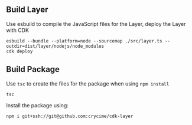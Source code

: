 ## Build Layer

Use esbuild to compile the JavaScript files for the Layer, deploy the Layer with CDK

```shell
esbuild --bundle --platform=node --sourcemap ./src/layer.ts --outdir=dist/layer/nodejs/node_modules
cdk deploy
```

## Build Package

Use `tsc` to create the files for the package when using `npm install`

```shell
tsc
```

Install the package using:

```shell
npm i git+ssh://git@github.com:crycime/cdk-layer
```